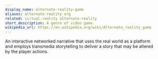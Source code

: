 ```yaml
---
display_name: alternate-reality-game
aliases: alternate-reality arg
related: virtual-reality alternate-reality
short_description: A genre of video game.
wikipedia_url: https://en.wikipedia.org/wiki/Alternate_reality_game
---
```

An interactive networked narrative that uses the real world as a platform and employs transmedia storytelling to deliver a story that may be altered by the player actions.